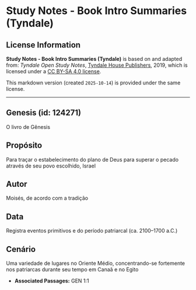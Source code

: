 # Study Notes - Book Intro Summaries (Tyndale)

## License Information

**Study Notes - Book Intro Summaries (Tyndale)** is based on and adapted from: _Tyndale Open Study Notes_, [Tyndale House Publishers](https://tyndaleopenresources.com/), 2019, which is licensed under a [CC BY-SA 4.0 license](https://creativecommons.org/licenses/by-sa/4.0/legalcode.en).

This markdown version (created `2025-10-14`) is provided under the same license.



--------------------------------

## Genesis (id: 124271)

O livro de Gênesis

Propósito
---------

Para traçar o estabelecimento do plano de Deus para superar o pecado através de seu povo escolhido, Israel

Autor
-----

Moisés, de acordo com a tradição

Data
----

Registra eventos primitivos e do período patriarcal (ca. 2100–1700 a.C.)

Cenário
-------

Uma variedade de lugares no Oriente Médio, concentrando\-se fortemente nos patriarcas durante seu tempo em Canaã e no Egito

* **Associated Passages:** GEN 1:1

